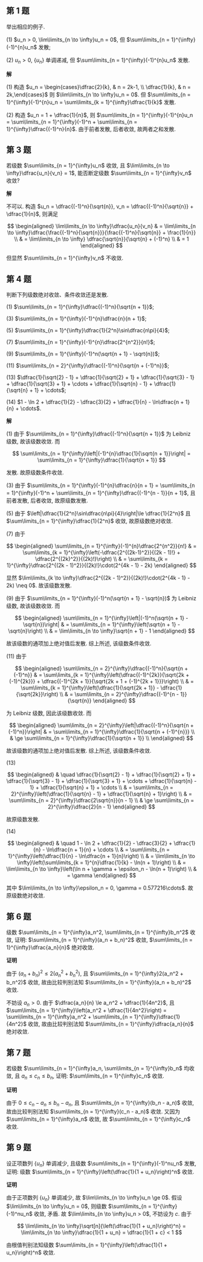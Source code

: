 ﻿
## 第 1 题

举出相应的例子.

(1) $u_n > 0, \lim\limits_{n \to \infty}u_n = 0$, 但 $\sum\limits_{n = 1}^{\infty}(-1)^{n}u_n$ 发散;

(2) $u_n > 0$, $\{u_n\}$ 单调递减, 但 $\sum\limits_{n = 1}^{\infty}(-1)^{n}u_n$ 发散.

**解**

(1) 构造 $u_n = \begin{cases}\dfrac{2}{k}, & n = 2k-1, \\ \dfrac{1}{k}, & n = 2k,\end{cases}$ 则 $\lim\limits_{n \to \infty}u_n = 0$. 但 $\sum\limits_{n = 1}^{\infty}(-1)^{n}u_n = \sum\limits_{k = 1}^{\infty}\dfrac{1}{k}$ 发散.

(2) 构造 $u_n = 1 + \dfrac{1}{n}$, 则 $\sum\limits_{n = 1}^{\infty}(-1)^{n}u_n = \sum\limits_{n = 1}^{\infty}(-1)^n + \sum\limits_{n = 1}^{\infty}\dfrac{(-1)^n}{n}$. 由于前者发散, 后者收敛, 故两者之和发散.

## 第 3 题

若级数 $\sum\limits_{n = 1}^{\infty}u_n$ 收敛, 且 $\lim\limits_{n \to \infty}\dfrac{u_n}{v_n} = 1$, 能否断定级数 $\sum\limits_{n = 1}^{\infty}v_n$ 收敛?

**解**

不可以. 构造 $u_n = \dfrac{(-1)^n}{\sqrt{n}}, v_n = \dfrac{(-1)^n}{\sqrt{n}} + \dfrac{1}{n}$, 则满足

$$
\begin{aligned}
    \lim\limits_{n \to \infty}\dfrac{u_n}{v_n} & = \lim\limits_{n \to \infty}\dfrac{\frac{(-1)^n}{\sqrt{n}}}{\frac{(-1)^n}{\sqrt{n}} + \frac{1}{n}} \\
    & = \lim\limits_{n \to \infty} \dfrac{\sqrt{n}}{\sqrt{n} + (-1)^n} \\
    & = 1
\end{aligned}
$$

但显然 $\sum\limits_{n = 1}^{\infty}v_n$ 不收敛.

## 第 4 题

判断下列级数绝对收敛、条件收敛还是发散.

(1) $\sum\limits_{n = 1}^{\infty}\dfrac{(-1)^n}{\sqrt{n + 1}}$;

(3) $\sum\limits_{n = 1}^{\infty}(-1)^{n}\dfrac{n}{n + 1}$;

(5) $\sum\limits_{n = 1}^{\infty}\dfrac{1}{2^n}\sin\dfrac{n\pi}{4}$;

(7) $\sum\limits_{n = 1}^{\infty}(-1)^{n}\dfrac{2^{n^2}}{n!}$;

(9) $\sum\limits_{n = 1}^{\infty}(-1)^n(\sqrt{n + 1} - \sqrt{n})$;

(11) $\sum\limits_{n = 2}^{\infty}\dfrac{(-1)^n}{\sqrt{n + (-1)^n}}$;

(13) $\dfrac{1}{\sqrt{2} - 1} + \dfrac{1}{\sqrt{2} + 1} + \dfrac{1}{\sqrt{3} - 1} + \dfrac{1}{\sqrt{3} + 1} + \cdots + \dfrac{1}{\sqrt{n} - 1} + \dfrac{1}{\sqrt{n} + 1} + \cdots$;

(14) $1 - \ln 2 + \dfrac{1}{2} - \dfrac{3}{2} + \dfrac{1}{n} - \ln\dfrac{n + 1}{n} + \cdots$.

**解**

(1) 由于 $\sum\limits_{n = 1}^{\infty}\dfrac{(-1)^n}{\sqrt{n + 1}}$ 为 Leibniz 级数, 故该级数收敛. 而

$$
\sum\limits_{n = 1}^{\infty}\left|(-1)^{n}\dfrac{1}{\sqrt{n + 1}}\right| = \sum\limits_{n = 1}^{\infty}\dfrac{1}{\sqrt{n + 1}}
$$

发散. 故原级数条件收敛.

(3) 由于 $\sum\limits_{n = 1}^{\infty}(-1)^{n}\dfrac{n}{n + 1} = \sum\limits_{n = 1}^{\infty}(-1)^n + \sum\limits_{n = 1}^{\infty}\dfrac{(-1)^{n - 1}}{n + 1}$, 且前者发散, 后者收敛, 故原级数发散.

(5) 由于 $\left|\dfrac{1}{2^n}\sin\dfrac{n\pi}{4}\right|\le \dfrac{1}{2^n}$ 且 $\sum\limits_{n = 1}^{\infty}\dfrac{1}{2^n}$ 收敛, 故原级数绝对收敛.

(7) 由于

$$
\begin{aligned}
    \sum\limits_{n = 1}^{\infty}(-1)^{n}\dfrac{2^{n^2}}{n!} & = \sum\limits_{k = 1}^{\infty}\left(-\dfrac{2^{(2k-1)^2}}{(2k - 1)!} + \dfrac{2^{(2k)^2}}{(2k)!}\right) \\
    & = \sum\limits_{k = 1}^{\infty}\dfrac{2^{(2k - 1)^2}}{(2k)!}\cdot(2^{4k - 1} - 2k)
\end{aligned}
$$

显然 $\lim\limits_{k \to \infty}\dfrac{2^{(2k - 1)^2}}{(2k)!}\cdot(2^{4k - 1} - 2k) \neq 0$. 故该级数发散.

(9) 由于 $\sum\limits_{n = 1}^{\infty}(-1)^n(\sqrt{n + 1} - \sqrt{n})$ 为 Leibniz 级数, 故该级数收敛. 而

$$
\begin{aligned}
    \sum\limits_{n = 1}^{\infty}\left|(-1)^n(\sqrt{n + 1} - \sqrt{n})\right| & = \sum\limits_{n = 1}^{\infty}\left(\sqrt{n + 1} - \sqrt{n}\right) \\
    & = \lim\limits_{n \to \infty}\sqrt{n + 1} - 1
\end{aligned}
$$

故该级数的通项加上绝对值后发散. 综上所述, 该级数条件收敛.

(11) 由于

$$
\begin{aligned}
    \sum\limits_{n = 2}^{\infty}\dfrac{(-1)^n}{\sqrt{n + (-1)^n}} & = \sum\limits_{k = 1}^{\infty}\left(\dfrac{(-1)^{2k}}{\sqrt{2k + (-1)^{2k}}} + \dfrac{(-1)^{2k + 1}}{\sqrt{2k + 1 + (-1)^{2k + 1}}}\right) \\
    & = \sum\limits_{k = 1}^{\infty}\left(\dfrac{1}{\sqrt{2k + 1}} - \dfrac{1}{\sqrt{2k}}\right) \\
    & = \sum\limits_{n = 2}^{\infty}\dfrac{(-1)^{n - 1}}{\sqrt{n}}
\end{aligned}
$$

为 Leibniz 级数, 因此该级数收敛. 而

$$
\begin{aligned}
    \sum\limits_{n = 2}^{\infty}\left|\dfrac{(-1)^n}{\sqrt{n + (-1)^n}}\right| & = \sum\limits_{n = 1}^{\infty}\dfrac{1}{\sqrt{n + (-1)^{n}}} \\
    & \ge \sum\limits_{n = 1}^{\infty}\dfrac{1}{\sqrt{n + 1}} \\
\end{aligned}
$$

故该级数的通项加上绝对值后发散. 综上所述, 该级数条件收敛.

(13)

$$
\begin{aligned}
    & \quad \dfrac{1}{\sqrt{2} - 1} + \dfrac{1}{\sqrt{2} + 1} + \dfrac{1}{\sqrt{3} - 1} + \dfrac{1}{\sqrt{3} + 1} + \cdots + \dfrac{1}{\sqrt{n} - 1} + \dfrac{1}{\sqrt{n} + 1} + \cdots \\
    & = \sum\limits_{n = 2}^{\infty}\left(\dfrac{1}{\sqrt{n} - 1} + \dfrac{1}{\sqrt{n} + 1}\right) \\
    & = \sum\limits_{n = 2}^{\infty}\dfrac{2\sqrt{n}}{n - 1} \\
    & \ge \sum\limits_{n = 2}^{\infty}\dfrac{2}{n - 1}
\end{aligned}
$$

故原级数发散.

(14)

$$
\begin{aligned}
    & \quad 1 - \ln 2 + \dfrac{1}{2} - \dfrac{3}{2} + \dfrac{1}{n} - \ln\dfrac{n + 1}{n} + \cdots \\
    & = \sum\limits_{n = 1}^{\infty}\left(\dfrac{1}{n} - \ln\dfrac{n + 1}{n}\right) \\
    & = \lim\limits_{n \to \infty}\left(\sum\limits_{k = 1}^{n}\dfrac{1}{k} - \ln(n + 1)\right) \\
    & = \lim\limits_{n \to \infty}\left(\ln n + \gamma + \epsilon_n - \ln(n + 1)\right) \\
    & = \gamma
\end{aligned}
$$

其中 $\lim\limits_{n \to \infty}\epsilon_n = 0, \gamma = 0.577216\cdots$. 故原级数绝对收敛.

## 第 6 题

级数 $\sum\limits_{n = 1}^{\infty}a_n^2, \sum\limits_{n = 1}^{\infty}b_n^2$ 收敛, 证明: $\sum\limits_{n = 1}^{\infty}(a_n + b_n)^2$ 收敛, $\sum\limits_{n = 1}^{\infty}\dfrac{a_n}{n}$ 绝对收敛.

**证明**

由于 $(a_n + b_n)^2 \le 2(a_n^2 + b_n^2)$, 且 $\sum\limits_{n = 1}^{\infty}2(a_n^2 + b_n^2)$ 收敛, 故由比较判别法知 $\sum\limits_{n = 1}^{\infty}(a_n + b_n)^2$ 收敛.

不妨设 $a_n > 0$. 由于 $\dfrac{a_n}{n} \le a_n^2 + \dfrac{1}{4n^2}$, 且 $\sum\limits_{n = 1}^{\infty}\left(a_n^2 + \dfrac{1}{4n^2}\right) = \sum\limits_{n = 1}^{\infty}a_n^2 + \sum\limits_{n = 1}^{\infty}\dfrac{1}{4n^2}$ 收敛, 故由比较判别法知 $\sum\limits_{n = 1}^{\infty}\dfrac{a_n}{n}$ 绝对收敛.

## 第 7 题

若级数 $\sum\limits_{n = 1}^{\infty}a_n, \sum\limits_{n = 1}^{\infty}b_n$ 均收敛, 且 $a_n \le c_n \le b_n$, 证明: $\sum\limits_{n = 1}^{\infty}c_n$ 收敛.

**证明**

由于 $0 \le c_n - a_n \le b_n - a_n$, 且 $\sum\limits_{n = 1}^{\infty}(b_n - a_n)$ 收敛, 故由比较判别法知 $\sum\limits_{n = 1}^{\infty}(c_n - a_n)$ 收敛. 又因为 $\sum\limits_{n = 1}^{\infty}a_n$ 收敛, 故 $\sum\limits_{n = 1}^{\infty}c_n$ 收敛.

## 第 9 题

设正项数列 $\{u_n\}$ 单调减少, 且级数 $\sum\limits_{n = 1}^{\infty}(-1)^nu_n$ 发散, 证明: 级数 $\sum\limits_{n = 1}^{\infty}\left(\dfrac{1}{1 + u_n}\right)^n$ 收敛.

**证明**

由于正项数列 $\{u_n\}$ 单调减少, 故 $\lim\limits_{n \to \infty}u_n \ge 0$. 假设 $\lim\limits_{n \to \infty}u_n = 0$, 则级数 $\sum\limits_{n = 1}^{\infty}(-1)^nu_n$ 收敛, 矛盾. 故 $\lim\limits_{n \to \infty}u_n > 0$, 不妨设为 $c$. 由于

$$
\lim\limits_{n \to \infty}\sqrt[n]{\left(\dfrac{1}{1 + u_n}\right)^n} = \lim\limits_{n \to \infty}\dfrac{1}{1 + u_n} = \dfrac{1}{1 + c} < 1
$$

由根值判别法知级数 $\sum\limits_{n = 1}^{\infty}\left(\dfrac{1}{1 + u_n}\right)^n$ 收敛.
